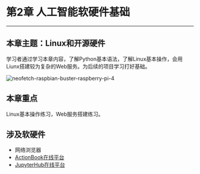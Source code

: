 # 第2章 人工智能软硬件基础

---

## 本章主题：Linux和开源硬件

学习者通过学习本章内容，了解Python基本语法，了解Linux基本操作，会用Liunx搭建较为复杂的Web服务。为后续的项目学习打好基础。

![neofetch-raspbian-buster-raspberry-pi-4](https://md.hass.live/neofetch-raspbian-buster-raspberry-pi-4.png)

## 本章重点

Linux基本操作练习，Web服务搭建练习。

## 涉及软硬件

- 网络浏览器
- [ActionBook在线平台](http://actionbook.bnu.edu.cn)
- [JupyterHub在线平台](http://jupyterhub.playwithai.com)